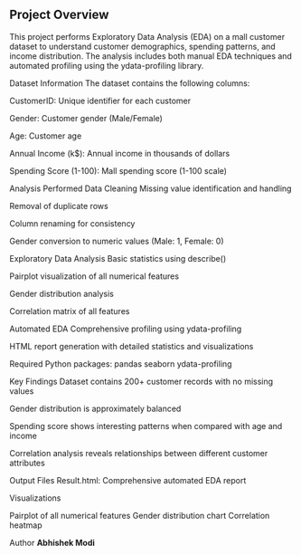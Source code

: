 ## **Project Overview**

This project performs Exploratory Data Analysis (EDA) on a mall customer dataset to understand customer demographics, spending patterns, and income distribution. The analysis includes both manual EDA techniques and automated profiling using the ydata-profiling library.

Dataset Information
The dataset contains the following columns:

CustomerID: Unique identifier for each customer

Gender: Customer gender (Male/Female)

Age: Customer age

Annual Income (k$): Annual income in thousands of dollars

Spending Score (1-100): Mall spending score (1-100 scale)

Analysis Performed
Data Cleaning
Missing value identification and handling

Removal of duplicate rows

Column renaming for consistency

Gender conversion to numeric values (Male: 1, Female: 0)

Exploratory Data Analysis
Basic statistics using describe()

Pairplot visualization of all numerical features

Gender distribution analysis

Correlation matrix of all features

Automated EDA
Comprehensive profiling using ydata-profiling

HTML report generation with detailed statistics and visualizations

Required Python packages:
pandas
seaborn
ydata-profiling


Key Findings
Dataset contains 200+ customer records with no missing values

Gender distribution is approximately balanced

Spending score shows interesting patterns when compared with age and income

Correlation analysis reveals relationships between different customer attributes

Output Files
Result.html: Comprehensive automated EDA report

Visualizations

Pairplot of all numerical features
Gender distribution chart
Correlation heatmap

Author
**Abhishek Modi**

